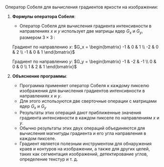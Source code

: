 Оператор Собеля для вычисления градиентов яркости на изображении:

1. **Формулы оператора Собеля**:
    
    - Оператор Собеля для вычисления градиента интенсивности в направлениях $x$ и $y$ использует две матрицы ядер $G_x$​ и $G_y$​, размером $3×3$ :
    
    Градиент по направлению $x$: $G_x = \begin{bmatrix} -1 & 0 & 1 \\ -2 & 0 & 2 \\ -1 & 0 & 1 \end{bmatrix}$
    
    Градиент по направлению $y$: $G_y = \begin{bmatrix} -1 & -2 & -1 \\ 0 & 0 & 0 \\ 1 & 2 & 1 \end{bmatrix}$
    
2. **Объяснение программы**:
    
    - Программа применяет оператор Собеля к каждому пикселю изображения для вычисления градиентов интенсивности в направлениях $x$ и $y$.
    - Для этого используются две сверточные операции с матрицами ядер $G_x$ и $G_y$​
    - Результаты этих операций дают приближенные значения градиента интенсивности в каждом пикселе по направлениям $x$ и $y$.
    - Обычно результаты этих двух операций объединяются для вычисления магнитуды градиента и его угла направления в каждом пикселе.
    - Градиент является полезным инструментом для обнаружения краев и контуров на изображении, а также для других целей, таких как сегментация изображений, детектирование углов, определение текстур и т. д.